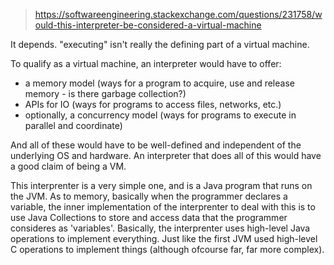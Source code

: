 > https://softwareengineering.stackexchange.com/questions/231758/would-this-interpreter-be-considered-a-virtual-machine


It depends. "executing" isn't really the defining part of a virtual machine.

To qualify as a virtual machine, an interpreter would have to offer:

- a memory model (ways for a program to acquire, use and release memory - is there garbage collection?)
- APIs for IO (ways for programs to access files, networks, etc.)
- optionally, a concurrency model (ways for programs to execute in parallel and coordinate)

And all of these would have to be well-defined and independent of the underlying OS and hardware. An interpreter that does all of this would have a good claim of being a VM.



This interprenter is a very simple one, and is a Java program that runs on the JVM. As to memory, basically when the programmer declares a variable, the inner implementation of the interprenter to deal with this is to use Java Collections to store and access data that the programmer consideres as 'variables'. Basically, the interprenter uses high-level Java operations to implement everything. Just like the first JVM used high-level C operations to implement things (although ofcourse far, far more complex).





